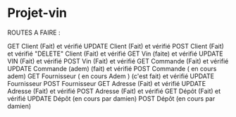 # Projet-vin

ROUTES A FAIRE :

GET Client (Fait) et vérifié
UPDATE Client (Fait) et vérifié
POST Client (Fait) et vérifié
"DELETE" Client (Fait) et vérifié
GET Vin (faite) et vérifié
UPDATE VIN (Fait) et vérifié
POST Vin (Fait) et vérifié
GET Commande (Fait) et vérifié
UPDATE Commande (adem) (fait) et vérifié
POST Commande ( en cours adem)
GET Fournisseur ( en cours Adem   ) (c'est fait) et vérifié
UPDATE Fournisseur
POST Fournisseur
GET Adresse (Fait) et vérifié
UPDATE Adresse (Fait) et vérifié
POST Adresse (Fait) et vérifié
GET Dépôt (Fait) et vérifié
UPDATE Dépôt (en cours par damien)
POST Dépôt (en cours par damien)

